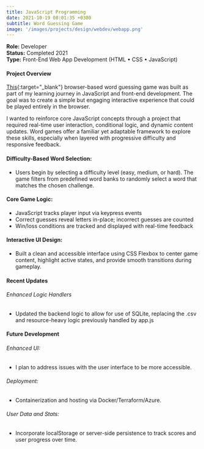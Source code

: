 ```yaml
---
title: JavaScript Programming
date: 2021-10-19 08:01:35 +0300
subtitle: Word Guessing Game
image: '/images/projects/design/webdev/webapp.png'
---
```

**Role:** Developer<br>
**Status:** Completed 2021<br>
**Type:** Front-End Web App Development (HTML • CSS • JavaScript)

#### Project Overview
 [This](https://github.com/micah-e-cole/WordAppRevamp){:target="_blank"} browser-based word guessing game was built as part of my learning journey in JavaScript and front-end development. The goal was to create a simple but engaging interactive experience that could be played entirely in the browser.

I wanted to reinforce core JavaScript concepts through a project that required real-time user interaction, conditional logic, and dynamic content updates. Word games offer a familiar yet adaptable framework to explore these skills, especially when layered with progressive difficulty and responsive feedback.

#### Difficulty-Based Word Selection:
- Users begin by selecting a difficulty level (easy, medium, or hard). The game filters from predefined word banks to randomly select a word that matches the chosen challenge.

#### Core Game Logic:
- JavaScript tracks player input via keypress events
- Correct guesses reveal letters in-place; incorrect guesses are counted
- Win/loss conditions are tracked and displayed with real-time feedback

#### Interactive UI Design:
- Built a clean and accessible interface using CSS Flexbox to center game content, highlight active states, and provide smooth transitions during gameplay.

#### Recent Updates
###### Enhanced Logic Handlers
- Updated the backend logic to allow for use of SQLite, replacing the .csv and resource-heavy logic previously handled by app.js

#### Future Development
###### Enhanced UI:
- I plan to address issues with the user interface to be more accessible.

###### Deployment:
- Containerization and hosting via Docker/Terraform/Azure.

###### User Data and Stats:
- Incorporate localStorage or server-side persistence to track scores and user progress over time.
